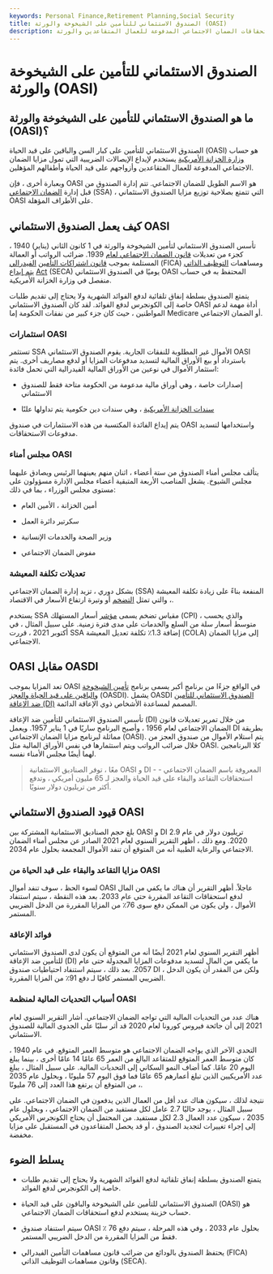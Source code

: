 ```yaml
---
keywords: Personal Finance,Retirement Planning,Social Security
title: الصندوق الاستئماني للتأمين على الشيخوخة والورثة (OASI)
description: الصندوق الاستئماني لتأمين الشيخوخة والورثة هو حساب وزارة الخزانة الأمريكية الذي يمول استحقاقات الضمان الاجتماعي المدفوعة للعمال المتقاعدين والورثة.
---
```


# الصندوق الاستئماني للتأمين على الشيخوخة والورثة (OASI)
## ما هو الصندوق الاستئماني للتأمين على الشيخوخة والورثة (OASI)؟

الصندوق الاستئماني للتأمين على كبار السن والباقين على قيد الحياة (OASI) هو حساب [وزارة الخزانة الأمريكية](/ustreasury) يستخدم لإيداع الإيصالات الضريبية التي تمول مزايا الضمان الاجتماعي المدفوعة للعمال المتقاعدين وأزواجهم على قيد الحياة وأطفالهم المؤهلين.

وبعبارة أخرى ، فإن OASI هو الاسم الطويل للضمان الاجتماعي. تتم إدارة الصندوق من قبل إدارة [الضمان الاجتماعي](/ssa) (SSA) ، التي تتمتع بصلاحية توزيع مزايا الصندوق الاستئماني OASI على الأطراف المؤهلة.

## كيف يعمل الصندوق الاستئماني OASI

تأسس الصندوق الاستئماني لتأمين الشيخوخة والورثة في 1 كانون الثاني (يناير) 1940 ، كجزء من تعديلات [قانون الضمان الاجتماعي لعام](/social-security-act) 1939. ضرائب الرواتب أو العمالة المستلمة بموجب [قانون اشتراكات التأمين](/fica) [الفيدرالي](/fica) (FICA) ومساهمات [التوظيف الذاتي يتم إيداع](/seca) [Act](/seca) (SECA) يوميًا في الصندوق الاستئماني OASI المحتفظ به في حساب منفصل في وزارة الخزانة الأمريكية.

يتمتع الصندوق بسلطة إنفاق تلقائية لدفع الفوائد الشهرية ولا يحتاج إلى تقديم طلبات خاصة إلى الكونجرس لدفع الفوائد. لقد كان الصندوق الاستئماني OASI أداة مهمة لدعم المواطنين ، حيث كان جزء كبير من نفقات الحكومة إما Medicare أو الضمان الاجتماعي.

### استثمارات OASI

تستثمر SSA الأموال غير المطلوبة للنفقات الجارية. يقوم الصندوق الاستئماني OASI باسترداد أو بيع الأوراق المالية لتسديد مدفوعات المزايا أو لدفع مصاريف أخرى. يتم استثمار الأموال في نوعين من الأوراق المالية الفيدرالية التي تحمل فائدة:

- إصدارات خاصة ، وهي أوراق مالية مدعومة من الحكومة متاحة فقط للصندوق الاستئماني

- [سندات الخزانة الأمريكية](/treasurybond) ، وهي سندات دين حكومية يتم تداولها علنًا

يتم إيداع الفائدة المكتسبة من هذه الاستثمارات في صندوق OASI واستخدامها لتسديد مدفوعات الاستحقاقات.

### مجلس أمناء OASI

يتألف مجلس أمناء الصندوق من ستة أعضاء ، اثنان منهم يعينهما الرئيس ويصادق عليهما مجلس الشيوخ. يشغل المناصب الأربعة المتبقية أعضاء مجلس الإدارة مسؤولون على مستوى مجلس الوزراء ، بما في ذلك:

- أمين الخزانة ، الأمين العام

- سكرتير دائرة العمل

- وزير الصحة والخدمات الإنسانية

- مفوض الضمان الاجتماعي

### تعديلات تكلفة المعيشة

بشكل دوري ، تزيد إدارة الضمان الاجتماعي (SSA) المنفعة بناءً على زيادة تكلفة المعيشة ، والتي تمثل [التضخم](/inflation) أو وتيرة ارتفاع الأسعار في الاقتصاد.

يستخدم SSA مقياس تضخم يسمى [مؤشر](/consumerpriceindex) أسعار المستهلك (CPI) ، والذي يحسب متوسط أسعار سلة من السلع والخدمات على مدى فترة زمنية. على سبيل المثال ، في أكتوبر 2021 ، قررت SSA إضافة 1.3٪ تكلفة تعديل المعيشة (COLA) إلى مزايا الضمان الاجتماعي.

## OASI مقابل OASDI

تعد المزايا بموجب OASI في الواقع جزءًا من برنامج أكبر يسمى برنامج [تأمين الشيخوخة والباقين على قيد الحياة والعجز](/oasdi) (OASDI). يشمل OASDI [الصندوق الاستئماني للتأمين ضد الإعاقة (DI)](/disability-insurance-trust-fund) المصمم لمساعدة الأشخاص ذوي الإعاقة الدائمة.

تأسس الصندوق الاستئماني للتأمين ضد الإعاقة (DI) من خلال تمرير تعديلات قانون الضمان الاجتماعي لعام 1956 ، وأصبح البرنامج ساريًا في 1 يناير 1957. ويعمل DI بطريقة مماثلة لبرنامج مزايا الضمان الاجتماعي (OASI). يتم استلام الأموال من صندوق العجز من خلال ضرائب الرواتب ويتم استثمارها في نفس الأوراق المالية مثل OASI. كلا البرنامجين لهما أيضًا مجلس الأمناء نفسه.

> معًا ، توفر الصناديق الاستئمانية OASI و DI - المعروفة باسم الضمان الاجتماعي - استحقاقات التقاعد والبقاء على قيد الحياة والعجز لـ 65 مليون أمريكي ، وتدفع أكثر من تريليون دولار سنويًا.

>

## قيود الصندوق الاستئماني OASI

بلغ حجم الصناديق الاستئمانية المشتركة بين OASI و DI 2.9 تريليون دولار في عام 2020. ومع ذلك ، أظهر التقرير السنوي لعام 2021 الصادر عن مجلس أمناء الضمان الاجتماعي والرعاية الطبية أنه من المتوقع أن تنفد الأموال المجمعة بحلول عام 2034.

### مزايا التقاعد والبقاء على قيد الحياة من OASI

لسوء الحظ ، سوف تنفد أموال OASI عاجلاً. أظهر التقرير أن هناك ما يكفي من المال لدفع استحقاقات التقاعد المقررة حتى عام 2033. بعد هذه النقطة ، سيتم استنفاد الأموال ، ولن يكون من الممكن دفع سوى 76٪ من المزايا المقررة من الدخل الضريبي المستمر.

### فوائد الإعاقة

أظهر التقرير السنوي لعام 2021 أيضًا أنه من المتوقع أن يكون لدى الصندوق الاستئماني للتأمين ضد الإعاقة (DI) ما يكفي من المال لتسديد مدفوعات المزايا المجدولة حتى عام 2057. بعد ذلك ، سيتم استنفاد احتياطيات صندوق DI ، ولكن من المقدر أن يكون الدخل الضريبي المستمر كافيًا لـ دفع 91٪ من المزايا المقررة.

### أسباب التحديات المالية لمنظمة OASI

هناك عدد من التحديات المالية التي تواجه الضمان الاجتماعي. أشار التقرير السنوي لعام 2021 إلى أن جائحة فيروس كورونا لعام 2020 قد أثر سلبًا على الجدوى المالية للصندوق الاستئماني.

التحدي الآخر الذي يواجه الضمان الاجتماعي هو متوسط العمر المتوقع. في عام 1940 ، كان متوسط العمر المتوقع للمتقاعد البالغ من العمر 65 عامًا 14 عامًا أخرى ، بينما يبلغ اليوم 20 عامًا. كما أضاف النمو السكاني إلى التحديات المالية. على سبيل المثال ، يبلغ عدد الأمريكيين الذين تبلغ أعمارهم 65 عامًا فما فوق اليوم 57 مليونًا ، وبحلول عام 2035 ، من المتوقع أن يرتفع هذا العدد إلى 76 مليونًا.

نتيجة لذلك ، سيكون هناك عدد أقل من العمال الذين يدفعون في الضمان الاجتماعي. على سبيل المثال ، يوجد حاليًا 2.7 عامل لكل مستفيد من الضمان الاجتماعي ، وبحلول عام 2035 ، سيكون عدد العمال 2.3 لكل مستفيد. من المحتمل أن يحتاج الكونجرس الأمريكي إلى إجراء تغييرات لتجديد الصندوق ، أو قد يحصل المتقاعدون في المستقبل على مزايا مخفضة.

## يسلط الضوء

- يتمتع الصندوق بسلطة إنفاق تلقائية لدفع الفوائد الشهرية ولا يحتاج إلى تقديم طلبات خاصة إلى الكونجرس لدفع الفوائد.

- الصندوق الاستئماني للتأمين على الشيخوخة والباقون على قيد الحياة (OASI) هو حساب خزينة يستخدم لدفع استحقاقات الضمان الاجتماعي.

- سيتم استنفاد صندوق OASI بحلول عام 2033 ، وفي هذه المرحلة ، سيتم دفع 76 ٪ فقط من المزايا المقررة من الدخل الضريبي المستمر.

- يحتفظ الصندوق بالودائع من ضرائب قانون مساهمات التأمين الفيدرالي (FICA) وقانون مساهمات التوظيف الذاتي (SECA).


